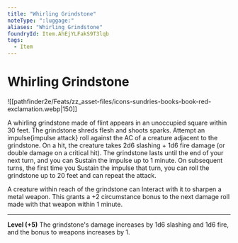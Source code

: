 ```yaml
---
title: "Whirling Grindstone"
noteType: ":luggage:"
aliases: "Whirling Grindstone"
foundryId: Item.AhEjYLFakS9T3lqb
tags:
  - Item
---
```


# Whirling Grindstone
![[pathfinder2e/Feats/zz_asset-files/icons-sundries-books-book-red-exclamation.webp|150]]

A whirling grindstone made of flint appears in an unoccupied square within 30 feet. The grindstone shreds flesh and shoots sparks. Attempt an impulse{impulse attack} roll against the AC of a creature adjacent to the grindstone. On a hit, the creature takes 2d6 slashing + 1d6 fire  damage (or double damage on a critical hit). The grindstone lasts until the end of your next turn, and you can Sustain the impulse up to 1 minute. On subsequent turns, the first time you Sustain the impulse that turn, you can roll the grindstone up to 20 feet and can repeat the attack.

A creature within reach of the grindstone can Interact with it to sharpen a metal weapon. This grants a +2 circumstance bonus to the next damage roll made with that weapon within 1 minute.

* * *

**Level (+5)** The grindstone's damage increases by 1d6 slashing and 1d6 fire, and the bonus to weapons increases by 1.
